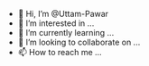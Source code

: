 - 👋 Hi, I’m @Uttam-Pawar
- 👀 I’m interested in ...
- 🌱 I’m currently learning ...
- 💞️ I’m looking to collaborate on ...
- 📫 How to reach me ...

<!---
Uttam-Pawar/Uttam-Pawar is a ✨ special ✨ repository because its `README.md` (this file) appears on your GitHub profile.
You can click the Preview link to take a look at your changes.
--->
